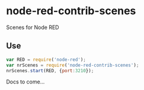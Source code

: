 # node-red-contrib-scenes

Scenes for Node RED

## Use

```js
var RED = require('node-red');
var nrScenes = require('node-red-contrib-scenes');
nrScenes.start(RED, {port:3210});
```

Docs to come...
